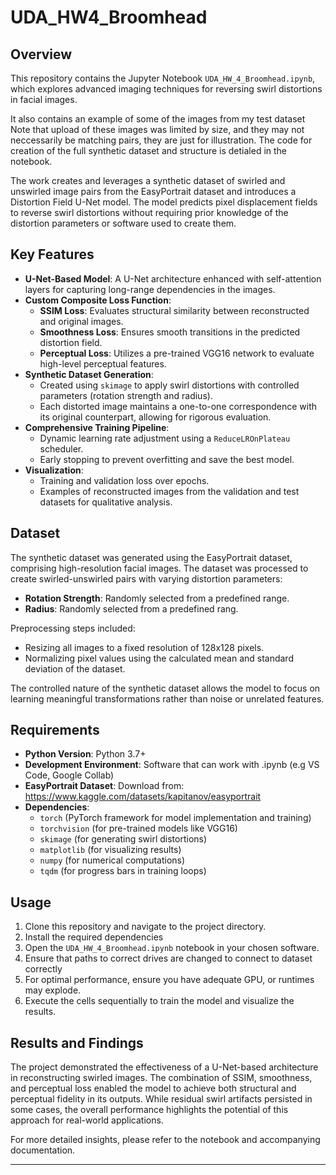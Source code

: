 # UDA_HW4_Broomhead

## Overview


This repository contains the Jupyter Notebook `UDA_HW_4_Broomhead.ipynb`, which explores advanced imaging techniques for reversing swirl distortions in facial images. 

It also contains an example of some of the images from my test dataset Note that upload of these images was limited by size, and they may not neccessarily be matching pairs, they are just for illustration. The code for creation of the full synthetic dataset and structure is detialed in the notebook. 

The work creates and leverages a synthetic dataset of swirled and unswirled image pairs from the EasyPortrait dataset and introduces a Distortion Field U-Net model. The model predicts pixel displacement fields to reverse swirl distortions without requiring prior knowledge of the distortion parameters or software used to create them.

## Key Features

- **U-Net-Based Model**: A U-Net architecture enhanced with self-attention layers for capturing long-range dependencies in the images.
- **Custom Composite Loss Function**:
  - **SSIM Loss**: Evaluates structural similarity between reconstructed and original images.
  - **Smoothness Loss**: Ensures smooth transitions in the predicted distortion field.
  - **Perceptual Loss**: Utilizes a pre-trained VGG16 network to evaluate high-level perceptual features.
- **Synthetic Dataset Generation**: 
  - Created using `skimage` to apply swirl distortions with controlled parameters (rotation strength and radius).
  - Each distorted image maintains a one-to-one correspondence with its original counterpart, allowing for rigorous evaluation.
- **Comprehensive Training Pipeline**:
  - Dynamic learning rate adjustment using a `ReduceLROnPlateau` scheduler.
  - Early stopping to prevent overfitting and save the best model.
- **Visualization**:
  - Training and validation loss over epochs.
  - Examples of reconstructed images from the validation and test datasets for qualitative analysis.

## Dataset

The synthetic dataset was generated using the EasyPortrait dataset, comprising high-resolution facial images. The dataset was processed to create swirled-unswirled pairs with varying distortion parameters:
- **Rotation Strength**: Randomly selected from a predefined range.
- **Radius**: Randomly selected from a predefined rang.

Preprocessing steps included:
- Resizing all images to a fixed resolution of 128x128 pixels.
- Normalizing pixel values using the calculated mean and standard deviation of the dataset.

The controlled nature of the synthetic dataset allows the model to focus on learning meaningful transformations rather than noise or unrelated features.

## Requirements

- **Python Version**: Python 3.7+
- **Development Environment**: Software that can work with .ipynb (e.g VS Code, Google Collab)
- **EasyPortrait Dataset**: Download from: https://www.kaggle.com/datasets/kapitanov/easyportrait
- **Dependencies**:
  - `torch` (PyTorch framework for model implementation and training)
  - `torchvision` (for pre-trained models like VGG16)
  - `skimage` (for generating swirl distortions)
  - `matplotlib` (for visualizing results)
  - `numpy` (for numerical computations)
  - `tqdm` (for progress bars in training loops)

## Usage

1. Clone this repository and navigate to the project directory.
2. Install the required dependencies
3. Open the `UDA_HW_4_Broomhead.ipynb` notebook in your chosen software.
4. Ensure that paths to correct drives are changed to connect to dataset correctly
5. For optimal performance, ensure you have adequate GPU, or runtimes may explode.
6. Execute the cells sequentially to train the model and visualize the results.

## Results and Findings

The project demonstrated the effectiveness of a U-Net-based architecture in reconstructing swirled images. The combination of SSIM, smoothness, and perceptual loss enabled the model to achieve both structural and perceptual fidelity in its outputs. While residual swirl artifacts persisted in some cases, the overall performance highlights the potential of this approach for real-world applications.

For more detailed insights, please refer to the notebook and accompanying documentation.

---


